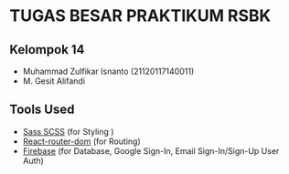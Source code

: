 # TUGAS BESAR PRAKTIKUM RSBK


## Kelompok 14
- Muhammad Zulfikar Isnanto (21120117140011)
- M. Gesit Alifandi

## Tools Used
- [Sass SCSS](https://sass-lang.com/documentation/) (for Styling )
- [React-router-dom](https://reactrouter.com/web/guides/quick-start) (for Routing)
- [Firebase](https://firebase.google.com/docs) (for Database, Google Sign-In, Email Sign-In/Sign-Up User Auth)